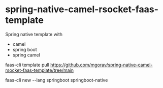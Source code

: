 # spring-native-camel-rsocket-faas-template

Spring native template with
- camel
- spring boot
- spring camel


faas-cli template pull https://github.com/mgorav/spring-native-camel-rsocket-faas-template/tree/main

faas-cli new --lang springboot springboot-native
